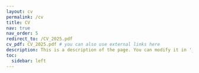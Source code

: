```yaml
---
layout: cv
permalink: /cv
title: CV
nav: true
nav_order: 5
redirect_to: /CV_2025.pdf
cv_pdf: CV_2025.pdf # you can also use external links here
description: This is a description of the page. You can modify it in '_pages/cv.md'. You can also change or remove the top pdf download button.
toc:
  sidebar: left
---
```

